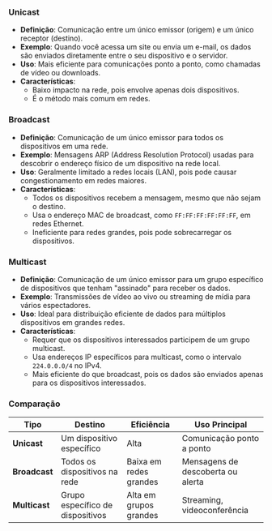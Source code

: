 ### **Unicast**

- **Definição**: Comunicação entre um único emissor (origem) e um único receptor (destino).
- **Exemplo**: Quando você acessa um site ou envia um e-mail, os dados são enviados diretamente entre o seu dispositivo e o servidor.
- **Uso**: Mais eficiente para comunicações ponto a ponto, como chamadas de vídeo ou downloads.
- **Características**:
    - Baixo impacto na rede, pois envolve apenas dois dispositivos.
    - É o método mais comum em redes.



### **Broadcast**

- **Definição**: Comunicação de um único emissor para todos os dispositivos em uma rede.
- **Exemplo**: Mensagens ARP (Address Resolution Protocol) usadas para descobrir o endereço físico de um dispositivo na rede local.
- **Uso**: Geralmente limitado a redes locais (LAN), pois pode causar congestionamento em redes maiores.
- **Características**:
    - Todos os dispositivos recebem a mensagem, mesmo que não sejam o destino.
    - Usa o endereço MAC de broadcast, como `FF:FF:FF:FF:FF:FF`, em redes Ethernet.
    - Ineficiente para redes grandes, pois pode sobrecarregar os dispositivos.



### **Multicast**

- **Definição**: Comunicação de um único emissor para um grupo específico de dispositivos que tenham "assinado" para receber os dados.
- **Exemplo**: Transmissões de vídeo ao vivo ou streaming de mídia para vários espectadores.
- **Uso**: Ideal para distribuição eficiente de dados para múltiplos dispositivos em grandes redes.
- **Características**:
    - Requer que os dispositivos interessados participem de um grupo multicast.
    - Usa endereços IP específicos para multicast, como o intervalo `224.0.0.0/4` no IPv4.
    - Mais eficiente do que broadcast, pois os dados são enviados apenas para os dispositivos interessados.

### Comparação

|**Tipo**|**Destino**|**Eficiência**|**Uso Principal**|
|---|---|---|---|
|**Unicast**|Um dispositivo específico|Alta|Comunicação ponto a ponto|
|**Broadcast**|Todos os dispositivos na rede|Baixa em redes grandes|Mensagens de descoberta ou alerta|
|**Multicast**|Grupo específico de dispositivos|Alta em grupos grandes|Streaming, videoconferência|
